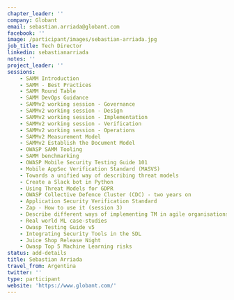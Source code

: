 ```yaml
---
chapter_leader: ''
company: Globant
email: sebastian.arriada@globant.com
facebook: ''
image: /participant/images/sebastian-arriada.jpg
job_title: Tech Director
linkedin: sebastianarriada
notes: ''
project_leader: ''
sessions: 
    - SAMM Introduction
    - SAMM - Best Practices
    - SAMM Round Table
    - SAMM DevOps Guidance
    - SAMMv2 working session - Governance
    - SAMMv2 working session - Design
    - SAMMv2 working session - Implementation 
    - SAMMv2 working session - Verification
    - SAMMv2 working session - Operations
    - SAMMv2 Measurement Model
    - SAMMv2 Establish the Document Model
    - OWASP SAMM Tooling
    - SAMM benchmarking
    - OWASP Mobile Security Testing Guide 101
    - Mobile AppSec Verification Standard (MASVS)
    - Towards a unified way of describing threat models
    - Create a Slack bot in Python
    - Using Threat Models for GDPR
    - OWASP Collective Defence Cluster (CDC) - two years on
    - Application Security Verification Standard
    - Zap - How to use it (session 3)
    - Describe different ways of implementing TM in agile organisations
    - Real world ML case-studies
    - Owasp Testing Guide v5
    - Integrating Security Tools in the SDL
    - Juice Shop Release Night
    - Owasp Top 5 Machine Learning risks
status: add-details
title: Sebastian Arriada
travel_from: Argentina
twitter: ''
type: participant
website: 'https://www.globant.com/'
---
```


<!-- put more details about participant here -->

